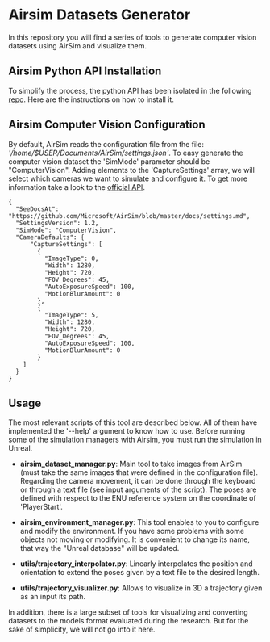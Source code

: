 # Airsim Datasets Generator

In this repository you will find a series of tools to generate computer vision datasets using AirSim and visualize them. 

## Airsim Python API Installation

To simplify the process, the python API has been isolated in the following [repo](https://github.com/mgrova/airsim_python_api). Here are the instructions on how to install it.

## Airsim Computer Vision Configuration

By default, AirSim reads the configuration file from the file: *'/home/$USER/Documents/AirSim/settings.json'*. To easy generate the computer vision dataset the 'SimMode' parameter should be "ComputerVision".
Adding elements to the 'CaptureSettings' array, we will select which cameras we want to simulate and configure it. To get more information take a look to the [official API](https://microsoft.github.io/AirSim/image_apis/#changing-resolution-and-camera-parameters).

```
{
  "SeeDocsAt": "https://github.com/Microsoft/AirSim/blob/master/docs/settings.md",
  "SettingsVersion": 1.2,
  "SimMode": "ComputerVision",
  "CameraDefaults": {
      "CaptureSettings": [
        {
          "ImageType": 0,
          "Width": 1280,
          "Height": 720,
          "FOV_Degrees": 45,
          "AutoExposureSpeed": 100,
          "MotionBlurAmount": 0
        },
        {
          "ImageType": 5,
          "Width": 1280,
          "Height": 720,
          "FOV_Degrees": 45,
          "AutoExposureSpeed": 100,
          "MotionBlurAmount": 0
        }
    ]
  }
}
```

## Usage

The most relevant scripts of this tool are described below. All of them have implemented the '--help' argument to know how to use. Before running some of the simulation managers with Airsim, you must run the simulation in Unreal.

* **airsim_dataset_manager.py**: Main tool to take images from AirSim (must take the same images that were defined in the configuration file). Regarding the camera movement, it can be done through the keyboard or through a text file (see input arguments of the script). The poses are defined with respect to the ENU reference system on the coordinate of 'PlayerStart'.

* **airsim_environment_manager.py**: This tool enables to you to configure and modify the environment. If you have some problems with some objects not moving or modifying. It is convenient to change its name, that way the "Unreal database" will be updated.

* **utils/trajectory_interpolator.py**: Linearly interpolates the position and orientation to extend the poses given by a text file to the desired length.

* **utils/trajectory_visualizer.py**: Allows to visualize in 3D a trajectory given as an input its path.

In addition, there is a large subset of tools for visualizing and converting datasets to the models format evaluated during the research. But for the sake of simplicity, we will not go into it here.
